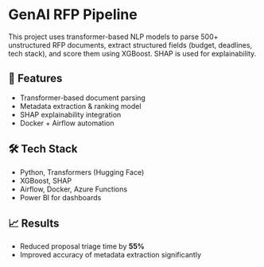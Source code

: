 # GenAI RFP Pipeline

This project uses transformer-based NLP models to parse 500+ unstructured RFP documents, extract structured fields (budget, deadlines, tech stack), and score them using XGBoost. SHAP is used for explainability.

## 🚀 Features
- Transformer-based document parsing
- Metadata extraction & ranking model
- SHAP explainability integration
- Docker + Airflow automation

## 🛠 Tech Stack
- Python, Transformers (Hugging Face)
- XGBoost, SHAP
- Airflow, Docker, Azure Functions
- Power BI for dashboards

## 📈 Results
- Reduced proposal triage time by **55%**
- Improved accuracy of metadata extraction significantly

